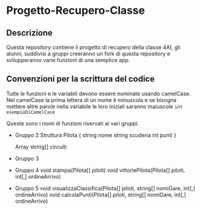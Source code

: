 # Progetto-Recupero-Classe
## Descrizione
Questa repository contiene il progetto di recupero della classe 4AI, gli alunni, suddivisi a gruppi creeranno un fork di questa repository e svilupperanno varie funzioni di una semplice app. 
## Convenzioni per la scrittura del codice
Tutte le funzioni e le variabili devono essere nominate usando camelCase. Nel camelCase la prima lettera di un nome è minuscola e se bisogna mettere altre parole nella variabile le loro iniziali saranno maiuscole
```int esempioDiCamelCase```

Queste sono i nomi di funzioni riservati ai vari gruppi.

 - Gruppo 2
   Struttura Pilota {
      string nome
      string scuderia
      int punti
   }
   
   Array string[] circuiti
 - Gruppo 3

 - Gruppo 4
   void stampa(Pilota[] piloti)
   void vittoriePilota(Pilota[] piloti, int[,] ordineArrivo)
 - Gruppo 5
   void visualizzaClassifica(Pilota[] piloti, string[] nomiGare, int[,] ordineArrivo)
   void calcolaPunti(Pilota[] piloti, string[] nomiGare, int[,] ordineArrivo)

